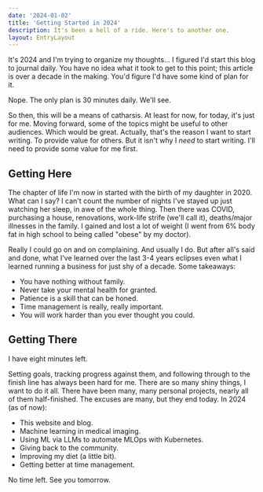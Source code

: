```yaml
---
date: '2024-01-02'
title: 'Getting Started in 2024'
description: It's been a hell of a ride. Here's to another one.
layout: EntryLayout
---
```


It's 2024 and I'm trying to organize my thoughts... I figured I'd start this blog to journal daily. You have no idea what it took to get to this point; this article is over a decade in the making. You'd figure I'd have some kind of plan for it.

Nope. The only plan is 30 minutes daily. We'll see.

So then, this will be a means of catharsis. At least for now, for today, it's just for me. Moving forward, some of the topics might be useful to other audiences. Which would be great. Actually, that's the reason I want to start writing. To provide value for others. But it isn't why I *need* to start writing. I'll need to provide some value for me first.

## Getting Here

The chapter of life I'm now in started with the birth of my daughter in 2020. What can I say? I can't count the number of nights I've stayed up just watching her sleep, in awe of the whole thing. Then there was COVID, purchasing a house, renovations, work-life strife (we'll call it), deaths/major illnesses in the family. I gained and lost a lot of weight (I went from 6% body fat in high school to being called "obese" by my doctor).

Really I could go on and on complaining. And usually I do. But after all's said and done, what I've learned over the last 3-4 years eclipses even what I learned running a business for just shy of a decade. Some takeaways:

* You have nothing without family.
* Never take your mental health for granted.
* Patience is a skill that can be honed.
* Time management is really, really important.
* You will work harder than you ever thought you could.

## Getting There

I have eight minutes left.

Setting goals, tracking progress against them, and following through to the finish line has always been hard for me. There are so many shiny things, I want to do it all. There have been many, many personal projects, nearly all of them half-finished. The excuses are many, but they end today. In 2024 (as of now):

* This website and blog.
* Machine learning in medical imaging.
* Using ML via LLMs to automate MLOps with Kubernetes.
* Giving back to the community.
* Improving my diet (a little bit).
* Getting better at time management.

No time left. See you tomorrow.